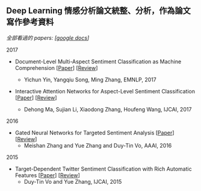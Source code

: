 ## Deep Learning 情感分析論文統整、分析，作為論文寫作參考資料

*全部看過的 papers: [[google docs](https://docs.google.com/spreadsheets/d/1O2e5eTqGwxsmVscdXWQnMGN3ueCR12DQMJdK8XlboH4/edit#gid=855721684)]*


2017

- Document-Level Multi-Aspect Sentiment Classification as Machine Comprehension [[Paper](http://www.cse.ust.hk/~yqsong/papers/2017-EMNLP-AspectClassification.pdf)] [[Review](reviews/Document-Level-Multi-Aspect-Sentiment-Classification-as-Machine-Comprehension.md)]
    - Yichun Yin, Yangqiu Song, Ming Zhang, EMNLP, 2017

- Interactive Attention Networks for Aspect-Level Sentiment Classification [[Paper](https://arxiv.org/abs/1709.00893)] [[Review](reviews/Interactive-Attention-Networks-for-Aspect-Level-Sentiment-Classification.md)]
	- Dehong Ma, Sujian Li, Xiaodong Zhang, Houfeng Wang, IJCAI, 2017

2016

- Gated Neural Networks for Targeted Sentiment Analysis [[Paper](https://www.aaai.org/ocs/index.php/AAAI/AAAI16/paper/download/12074/12065)] [[Review](reviews/Gated-Neural-Networks-for-Targeted-Sentiment-Analysis.md)]
	- Meishan Zhang and Yue Zhang and Duy-Tin Vo, AAAI, 2016

2015

- Target-Dependent Twitter Sentiment Classification with Rich Automatic Features [[Paper](https://www.ijcai.org/Proceedings/15/Papers/194.pdf)] [[Review](reviews/Target-Dependent-Twitter-Sentiment-Classification-with-Rich-Automatic-Features.md)]
	- Duy-Tin Vo and Yue Zhang, IJCAI, 2015